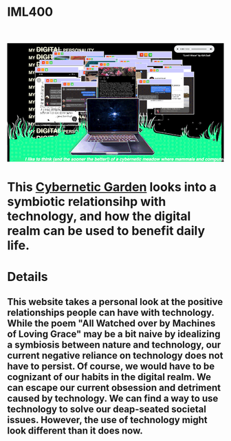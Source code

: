 # IML400
<html>
<header>

</header>

<body>
   <img src="CyberneticGarden">
    <h1>This <a href="https://daisylbell.github.io/IML400/Cybernetic%20Garden/CyberneticGarden.html">Cybernetic Garden</a> looks into a symbiotic relationsihp with technology, and how the digital realm can be used to benefit daily life.</h1>
    <h1>Details</h1>
    <h2>This website takes a personal look at the positive relationships people can have with technology. While the poem "All Watched over by Machines of Loving Grace" may be a bit naive by idealizing a symbiosis between nature and technology, our current negative reliance on technology does not have to persist. Of course, we would have to be cognizant of our habits in the digital realm. We can escape our current obsession and detriment caused by technology. We can find a way to use technology to solve our deap-seated societal issues. However, the use of technology might look different than it does now.</h2>
</body>
</html>